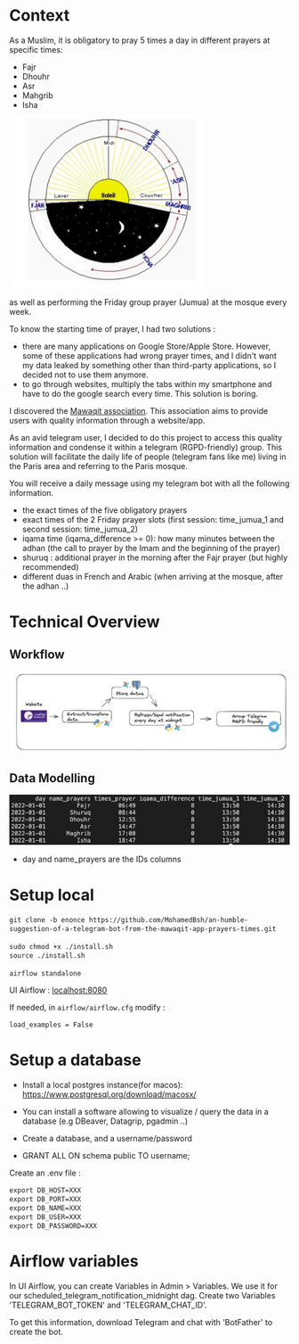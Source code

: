 # Context

As a Muslim, it is obligatory to pray 5 times a day in different prayers at specific times:

- Fajr
- Dhouhr
- Asr
- Mahgrib
- Isha

<img src="images/salats-schema.png" alt="drawing" width="350"/>

as well as performing the Friday group prayer (Jumua) at the mosque every week.

To know the starting time of prayer, I had two solutions :

- there are many applications on Google Store/Apple Store. However, some of these applications had wrong prayer times, and I didn't want my data leaked by something other than third-party applications, so I decided not to use them anymore.
- to go through websites, multiply the tabs within my smartphone and have to do the google search every time. This solution is boring.

I discovered the [Mawaqit association](https://mawaqit.net/fr/). This association aims to provide users with quality information through a website/app.

As an avid telegram user, I decided to do this project to access this quality information and condense it within a telegram (RGPD-friendly) group.
This solution will facilitate the daily life of people (telegram fans like me) living in the Paris area and referring to the Paris mosque.

You will receive a daily message using my telegram bot with all the following information.

- the exact times of the five obligatory prayers
- exact times of the 2 Friday prayer slots (first session: time_jumua_1 and second session: time_jumua_2)
- iqama time (iqama_difference >= 0): how many minutes between the adhan (the call to prayer by the Imam and the beginning of the prayer)
- shuruq : additional prayer in the morning after the Fajr prayer (but highly recommended)
- different duas in French and Arabic (when arriving at the mosque, after the adhan ..)

# Technical Overview

## Workflow

![](images/archi.png)

## Data Modelling

![](images/sample_data_modelling.png)

- day and name_prayers are the IDs columns


# Setup local

```
git clone -b enonce https://github.com/MohamedBsh/an-humble-suggestion-of-a-telegram-bot-from-the-mawaqit-app-prayers-times.git

sudo chmod +x ./install.sh
source ./install.sh

airflow standalone
```

UI Airflow : [localhost:8080](localhost:8080)

If needed, in `airflow/airflow.cfg` modify :

```
load_examples = False
```

# Setup a database

- Install a local postgres instance(for macos): https://www.postgresql.org/download/macosx/

- You can install a software allowing to visualize / query the data in a database (e.g DBeaver, Datagrip, pgadmin ..)

- Create a database, and a username/password

- GRANT ALL ON schema public TO username;

Create an .env file :
```
export DB_HOST=XXX
export DB_PORT=XXX
export DB_NAME=XXX
export DB_USER=XXX
export DB_PASSWORD=XXX 
```

# Airflow variables

In UI Airflow, you can create Variables in Admin > Variables. 
We use it for our scheduled_telegram_notification_midnight dag.
Create two Variables 'TELEGRAM_BOT_TOKEN' and 'TELEGRAM_CHAT_ID'.

To get this information, download Telegram and chat with 'BotFather' to create the bot.